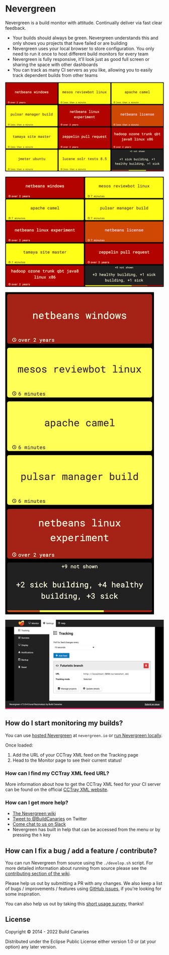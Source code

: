 # Nevergreen

Nevergreen is a build monitor with attitude. Continually deliver via fast clear feedback.

-   Your builds should always be green. Nevergreen understands this and only shows you projects that have failed or are building
-   Nevergreen uses your local browser to store configuration. You only need to run it once to host different build monitors for every team
-   Nevergreen is fully responsive, it'll look just as good full screen or sharing the space with other dashboards
-   You can track as many CI servers as you like, allowing you to easily track dependent builds from other teams

![Example Monitor page](doc/screenshot_monitor.png)

![Example Monitor page on tablet](doc/screenshot_monitor_tablet.png)

![Example Monitor page on mobile](doc/screenshot_monitor_mobile.png)

![Example Tracking page](doc/screenshot_tracking.png)

## How do I start monitoring my builds?

You can use [hosted Nevergreen](https://nevergreen.io) at `nevergreen.io` or
[run Nevergreen locally](https://github.com/build-canaries/nevergreen/wiki/running-locally).

Once loaded:

1. Add the URL of your CCTray XML feed on the Tracking page
2. Head to the Monitor page to see their current status!

### How can I find my CCTray XML feed URL?

More information about how to get the CCTray XML feed for your CI server can be found on the official
[CCTray XML website](https://cctray.org/servers/).

### How can I get more help?

-   [The Nevergreen wiki](https://github.com/build-canaries/nevergreen/wiki)
-   [Tweet to @BuildCanaries](https://twitter.com/BuildCanaries) on Twitter
-   [Come chat to us on Slack](https://join.slack.com/t/nevergreen/shared_invite/zt-4towhx0w-7o6wJp0R_LwqXhGXb4niIA)
-   Nevergreen has built in help that can be accessed from the menu or by pressing the `h` key

## How can I fix a bug / add a feature / contribute?

You can run Nevergreen from source using the `./develop.sh` script. For more detailed information about running from
source please see the [contributing section of the wiki](https://github.com/build-canaries/nevergreen/wiki/contributing).

Please help us out by submitting a PR with any changes. We also keep a list of bugs / improvements / features using
[GitHub issues](https://github.com/build-canaries/nevergreen/issues), if you're looking for some inspiration.

You can also help us out by taking this [short usage survey](https://build-canaries.github.io/2015/09/14/nevergreen-survey.html), thanks!

## License

Copyright © 2014 - 2022 Build Canaries

Distributed under the Eclipse Public License either version 1.0 or (at your option) any later version.
